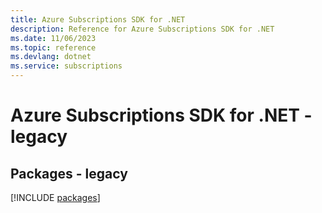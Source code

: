 ```yaml
---
title: Azure Subscriptions SDK for .NET
description: Reference for Azure Subscriptions SDK for .NET
ms.date: 11/06/2023
ms.topic: reference
ms.devlang: dotnet
ms.service: subscriptions
---
```

# Azure Subscriptions SDK for .NET - legacy
## Packages - legacy
[!INCLUDE [packages](subscriptions-index.md)]